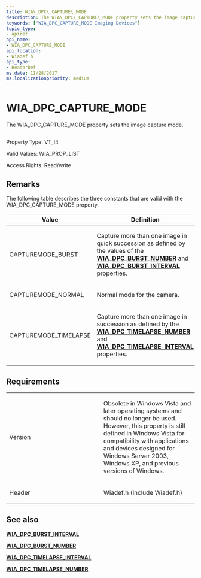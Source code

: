 ```yaml
---
title: WIA\_DPC\_CAPTURE\_MODE
description: The WIA\_DPC\_CAPTURE\_MODE property sets the image capture mode.
keywords: ["WIA_DPC_CAPTURE_MODE Imaging Devices"]
topic_type:
- apiref
api_name:
- WIA_DPC_CAPTURE_MODE
api_location:
- Wiadef.h
api_type:
- HeaderDef
ms.date: 11/28/2017
ms.localizationpriority: medium
---
```


# WIA\_DPC\_CAPTURE\_MODE


The WIA\_DPC\_CAPTURE\_MODE property sets the image capture mode.

## <span id="ddk_wia_dpc_capture_mode_si"></span><span id="DDK_WIA_DPC_CAPTURE_MODE_SI"></span>


Property Type: VT\_I4

Valid Values: WIA\_PROP\_LIST

Access Rights: Read/write

Remarks
-------

The following table describes the three constants that are valid with the WIA\_DPC\_CAPTURE\_MODE property.

<table>
<colgroup>
<col width="50%" />
<col width="50%" />
</colgroup>
<thead>
<tr class="header">
<th>Value</th>
<th>Definition</th>
</tr>
</thead>
<tbody>
<tr class="odd">
<td><p>CAPTUREMODE_BURST</p></td>
<td><p>Capture more than one image in quick succession as defined by the values of the <a href="wia-dpc-burst-number.md" data-raw-source="[&lt;strong&gt;WIA_DPC_BURST_NUMBER&lt;/strong&gt;](wia-dpc-burst-number.md)"><strong>WIA_DPC_BURST_NUMBER</strong></a> and <a href="wia-dpc-burst-interval.md" data-raw-source="[&lt;strong&gt;WIA_DPC_BURST_INTERVAL&lt;/strong&gt;](wia-dpc-burst-interval.md)"><strong>WIA_DPC_BURST_INTERVAL</strong></a> properties.</p></td>
</tr>
<tr class="even">
<td><p>CAPTUREMODE_NORMAL</p></td>
<td><p>Normal mode for the camera.</p></td>
</tr>
<tr class="odd">
<td><p>CAPTUREMODE_TIMELAPSE</p></td>
<td><p>Capture more than one image in succession as defined by the <a href="wia-dpc-timelapse-number.md" data-raw-source="[&lt;strong&gt;WIA_DPC_TIMELAPSE_NUMBER&lt;/strong&gt;](wia-dpc-timelapse-number.md)"><strong>WIA_DPC_TIMELAPSE_NUMBER</strong></a> and <a href="wia-dpc-timelapse-interval.md" data-raw-source="[&lt;strong&gt;WIA_DPC_TIMELAPSE_INTERVAL&lt;/strong&gt;](wia-dpc-timelapse-interval.md)"><strong>WIA_DPC_TIMELAPSE_INTERVAL</strong></a> properties.</p></td>
</tr>
</tbody>
</table>

 

Requirements
------------

<table>
<colgroup>
<col width="50%" />
<col width="50%" />
</colgroup>
<tbody>
<tr class="odd">
<td><p>Version</p></td>
<td><p>Obsolete in Windows Vista and later operating systems and should no longer be used. However, this property is still defined in Windows Vista for compatibility with applications and devices designed for Windows Server 2003, Windows XP, and previous versions of Windows.</p></td>
</tr>
<tr class="even">
<td><p>Header</p></td>
<td>Wiadef.h (include Wiadef.h)</td>
</tr>
</tbody>
</table>

## See also


[**WIA\_DPC\_BURST\_INTERVAL**](wia-dpc-burst-interval.md)

[**WIA\_DPC\_BURST\_NUMBER**](wia-dpc-burst-number.md)

[**WIA\_DPC\_TIMELAPSE\_INTERVAL**](wia-dpc-timelapse-interval.md)

[**WIA\_DPC\_TIMELAPSE\_NUMBER**](wia-dpc-timelapse-number.md)

 

 






